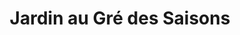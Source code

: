 ---
title: "Jardin au Gré des Saisons"
url: /magog/jardin-au-gre-des-saisons/
shop: Garten-Center
---